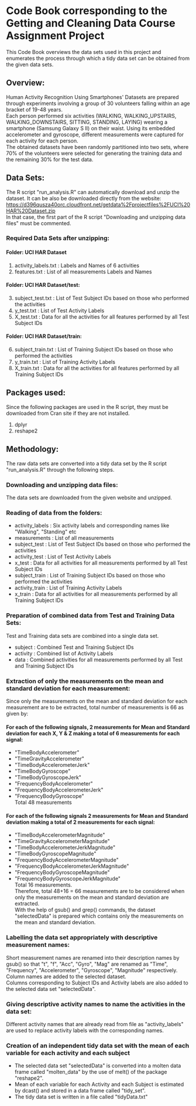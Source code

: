 # Code Book corresponding to the Getting and Cleaning Data Course Assignment Project
This Code Book overviews the data sets used in this project and enumerates the process through which a tidy data set can be obtained from the given data sets. 

## Overview:
Human Activity Recognition Using Smartphones' Datasets are prepared through experiments involving a group of 30 volunteers falling within an age bracket of 19-48 years.  
Each person performed six activities (WALKING, WALKING_UPSTAIRS, WALKING_DOWNSTAIRS, SITTING, STANDING, LAYING) wearing a smartphone (Samsung Galaxy S II) on their waist. Using its embedded accelerometer and gyroscope, different measurements were captured for each activity for each person.    
The obtained datasets have been randomly partitioned into two sets, where 70% of the volunteers were selected for generating the training data and the remaining 30% for the test data.

## Data Sets:
The R script "run_analysis.R" can automatically download and unzip the dataset. 
It can be also be downloaded directly from the website:
https://d396qusza40orc.cloudfront.net/getdata%2Fprojectfiles%2FUCI%20HAR%20Dataset.zip  
In that case, the first part of the R script "Downloading and unzipping data files" must be commented.  
### Required Data Sets after unzipping:
#### Folder: UCI HAR Dataset
1. activity_labels.txt   : Labels and Names of 6 activities   
2. features.txt          : List of all measurements Labels and Names  
#### Folder: UCI HAR Dataset/test:  
3. subject_test.txt      : List of Test Subject IDs based on those who performed the activities  
4. y_test.txt            : List of Test Activity Labels  
5. X_test.txt            : Data for all the activities for all features performed by all Test Subject IDs  
#### Folder: UCI HAR Dataset/train:  
6. subject_train.txt     : List of Training Subject IDs based on those who performed the activities  
7. y_train.txt           : List of Training Activity Labels  
8. X_train.txt           : Data for all the activities for all features performed by all Training Subject IDs  
## Packages used:
Since the following packages are used in the R script, they must be downloaded from Cran site if they are not installed. 
1. dplyr   
2. reshape2 

## Methodology:
The raw data sets are converted into a tidy data set by the R script "run_analysis.R" through the following steps.  
### Downloading and unzipping data files:
The data sets are downloaded from the given website and unzipped.  

### Reading of data from the folders:  
- activity_labels   : Six activity labels and corresponding names like "Walking", "Standing" etc  
- measurements      : List of all measurements  
- subject_test      : List of Test Subject IDs based on those who performed the activities  
- activity_test     : List of Test Activity Labels  
- x_test            : Data for all activities for all measurements performed by all Test Subject IDs  
- subject_train     : List of Training Subject IDs based on those who performed the activities  
- activity_train    : List of Training Activity Labels  
- x_train           : Data for all activities for all measurements performed by all Training Subject IDs 

### Preparation of combined data from Test and Training Data Sets:  
Test and Training data sets are combined into a single data set.  
- subject           : Combined Test and Training Subject IDs  
- activity          : Combined list of Activity Labels  
- data              : Combined activities for all measurements performed by all Test and Training Subject IDs  
### Extraction of only the measurements on the mean and standard deviation for each measurement:  
Since only the measurements on the mean and standard deviation for each measurement are to be extracted, total number of measurements is 66 as given by:    
#### For each of the following signals, 2 measurements for Mean and Standard deviation for each X, Y & Z making a total of 6 measurements for each signal:
- "TimeBodyAccelerometer"        
- "TimeGravityAccelerometer"  
- "TimeBodyAccelerometerJerk"  
- "TimeBodyGyroscope"  
- "TimeBodyGyroscopeJerk"  
- "FrequencyBodyAccelerometer"  
- "FrequencyBodyAccelerometerJerk"  
- "FrequencyBodyGyroscope"   
Total 48 measurements
#### For each of the following signals 2 measurements for Mean and Standard deviation making a total of 2 measurements for each signal:  
- "TimeBodyAccelerometerMagnitude"  
- "TimeGravityAccelerometerMagnitude"  
- "TimeBodyAccelerometerJerkMagnitude"  
- "TimeBodyGyroscopeMagnitude"  
- "FrequencyBodyAccelerometerMagnitude"  
- "FrequencyBodyAccelerometerJerkMagnitude"  
- "FrequencyBodyGyroscopeMagnitude"  
- "FrequencyBodyGyroscopeJerkMagnitude"  
Total 16 measurements.  
Therefore, total 48+16 = 66 measurements are to be considered when only the measurements on the mean and standard deviation are extracted.  
With the help of gsub() and grep() commands, the dataset "selectedData" is prepared which contains only the measurements on the mean and standard deviation.  

### Labelling the data set appropriately with descriptive measurement names:  
Short measurement names are renamed into their description names by gsub() so that "t", "f", "Acc", "Gyro", "Mag" are renamed as "Time", "Frequency", "Accelerometer", "Gyroscope", "Magnitude" respectively.  
Column names are added to the selected dataset.  
Columns corresponding to Subject IDs and Activity labels are also added to the selected data set "selectedData".  

### Giving descriptive activity names to name the activities in the data set:
Different activity names that are already read from file as "activity_labels" are used to replace activity labels with the corresponding names.  

### Creation of an independent tidy data set with the mean of each variable for each activity and each subject  
- The selected data set "selectedData" is converted into a molten data frame called "molten_data" by the use of melt() of the package "reshape2".  
- Mean of each variable for each Activity and each Subject is estimated by dcast() and stored in a data frame called "tidy_set".  
- The tidy data set is written in a file called "tidyData.txt"
